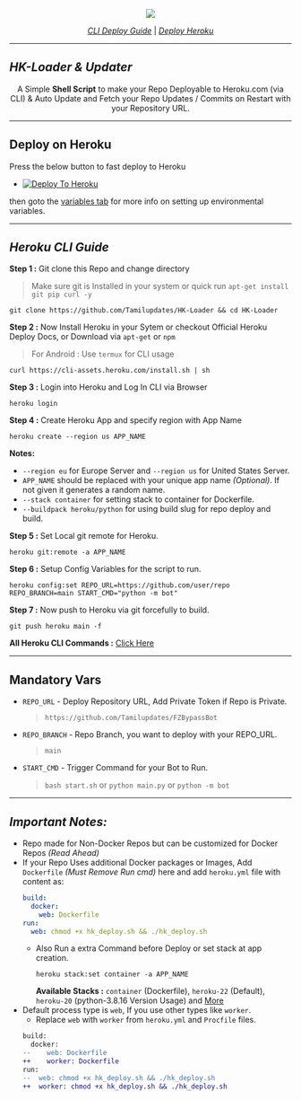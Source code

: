 <div align="center">

[![](https://graph.org/file/97565a913c0133da1db6c.png)](#)

[_CLI Deploy Guide_](#heroku-cli-guide)  |  [_Deploy Heroku_](#deploy-on-heroku)

</div>

---

## ***HK-Loader & Updater***

<div align="center">
  
A Simple **Shell Script** to make your Repo Deployable to Heroku.com (via CLI) & Auto Update and Fetch your Repo Updates / Commits on Restart with your Repository URL.

</div>

---

## Deploy on Heroku

Press the below button to fast deploy to Heroku

- [![Deploy To Heroku](https://www.herokucdn.com/deploy/button.svg)](https://dashboard.heroku.com/new?template=https://github.com/Tamilupdates/HK-Loader)

then goto the <a href="#mandatory-vars">variables tab</a> for more info on setting up environmental variables.

---

## ***Heroku CLI Guide***

**Step 1 :** Git clone this Repo and change directory
> Make sure git is Installed in your system or quick run `apt-get install git pip curl -y`

```shell
git clone https://github.com/Tamilupdates/HK-Loader && cd HK-Loader
```

**Step 2 :** Now Install Heroku in your Sytem or checkout Official Heroku Deploy Docs, or Download via `apt-get` or `npm`
> For Android : Use `termux` for CLI usage

```shell
curl https://cli-assets.heroku.com/install.sh | sh
```

**Step 3 :** Login into Heroku and Log In CLI via Browser 

```shell
heroku login
```

**Step 4 :** Create Heroku App and specify region with App Name

```shell
heroku create --region us APP_NAME
```

**Notes:**
- `--region eu` for Europe Server and `--region us` for United States Server.
- `APP_NAME` should be replaced with your unique app name _(Optional)_. If not given it generates a random name.
- `--stack container` for setting stack to container for Dockerfile.
- `--buildpack heroku/python` for using build slug for repo deploy and build.

**Step 5 :** Set Local git remote for Heroku.

```shell
heroku git:remote -a APP_NAME
```

**Step 6 :** Setup Config Variables for the script to run.

```shell
heroku config:set REPO_URL=https://github.com/user/repo REPO_BRANCH=main START_CMD="python -m bot"
```

**Step 7 :** Now push to Heroku via git forcefully to build.

```shell
git push heroku main -f
```

**All Heroku CLI Commands :** [Click Here](https://devcenter.heroku.com/articles/heroku-cli-commands#heroku-config-set)

---

## Mandatory Vars
- `REPO_URL` - Deploy Repository URL, Add Private Token if Repo is Private.
  > `https://github.com/Tamilupdates/FZBypassBot`

- `REPO_BRANCH` - Repo Branch, you want to deploy with your REPO_URL.
  > `main`
  
- `START_CMD` - Trigger Command for your Bot to Run.
  > `bash start.sh` or `python main.py` or `python -m bot`

---


## ***Important Notes:***
- Repo made for Non-Docker Repos but can be customized for Docker Repos _(Read Ahead)_
- If your Repo Uses additional Docker packages or Images, Add `Dockerfile` _(Must Remove Run cmd)_ here and add `heroku.yml` file with content as:
  ```yml
  build:
    docker:
      web: Dockerfile
  run:
    web: chmod +x hk_deploy.sh && ./hk_deploy.sh
  ```
  - Also Run a extra Command before Deploy or set stack at app creation.
    ```shell
    heroku stack:set container -a APP_NAME
    ```
    **Available Stacks :** `container` (Dockerfile), `heroku-22` (Default), `heroku-20` (python-3.8.16 Version Usage) and [More](https://devcenter.heroku.com/articles/stack#stack-support-details)
- Default process type is `web`, If you use other types like `worker`.
  - Replace `web` with `worker` from `heroku.yml` and `Procfile` files.
  ```diff
  build:
    docker:
  --    web: Dockerfile
  ++    worker: Dockerfile
  run:
  --  web: chmod +x hk_deploy.sh && ./hk_deploy.sh
  ++  worker: chmod +x hk_deploy.sh && ./hk_deploy.sh
  ```